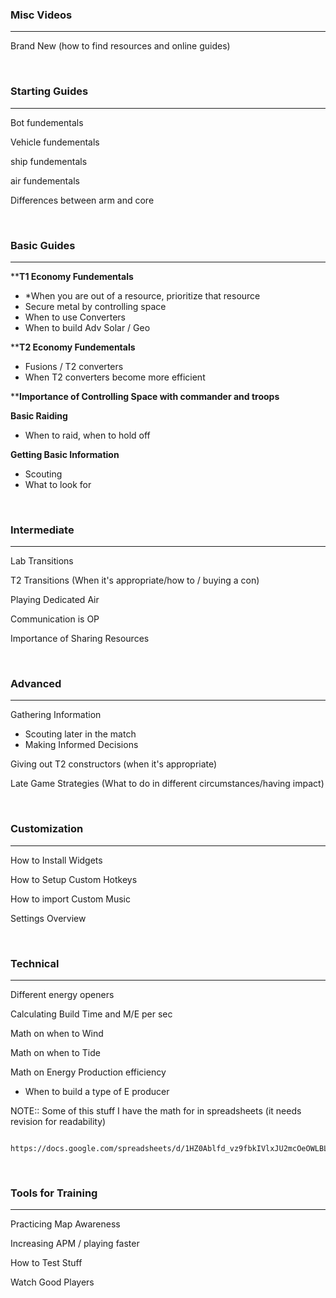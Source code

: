 

### Misc Videos
---------------------------------------------------------------------------

Brand New (how to find resources and online guides)


<br>

### Starting Guides
---------------------------------------------------------------------------
Bot fundementals

Vehicle fundementals

ship fundementals

air fundementals


Differences between arm and core



<br>

### Basic Guides
---------------------------------------------------------------------------

****T1 Economy Fundementals**<br>
- *When you are out of a resource, prioritize that resource
- Secure metal by controlling space
- When to use Converters
- When to build Adv Solar / Geo

****T2 Economy Fundementals**<br>
- Fusions / T2 converters
- When T2 converters become more efficient

****Importance of Controlling Space with commander and troops**


**Basic Raiding**<br>
- When to raid, when to hold off

**Getting Basic Information**<br>
- Scouting
- What to look for

<br>

### Intermediate
---------------------------------------------------------------------------
Lab Transitions

T2 Transitions (When it's appropriate/how to / buying a con)

Playing Dedicated Air


Communication is OP

Importance of Sharing Resources





<br>

### Advanced
---------------------------------------------------------------------------

Gathering Information<br>
- Scouting later in the match
- Making Informed Decisions

Giving out T2 constructors (when it's appropriate)

Late Game Strategies (What to do in different circumstances/having impact)




<br>

### Customization
---------------------------------------------------------------------------
How to Install Widgets

How to Setup Custom Hotkeys

How to import Custom Music

Settings Overview


<br>

### Technical
---------------------------------------------------------------------------
Different energy openers

Calculating Build Time and M/E per sec


Math on when to Wind

Math on when to Tide

Math on Energy Production efficiency<br>
- When to build a type of E producer







NOTE:: Some of this stuff I have the math for in spreadsheets (it needs revision for readability)

		https://docs.google.com/spreadsheets/d/1HZ0Ablfd_vz9fbkIVlxJU2mcOeOWLBLtqBtagjbFcKs/edit#gid=940959777


<br>

### Tools for Training
---------------------------------------------------------------------------
Practicing Map Awareness

Increasing APM / playing faster

How to Test Stuff

Watch Good Players



